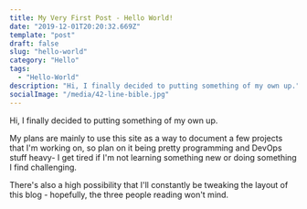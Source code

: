```yaml
---
title: My Very First Post - Hello World!
date: "2019-12-01T20:20:32.669Z"
template: "post"
draft: false
slug: "hello-world"
category: "Hello"
tags:
  - "Hello-World"
description: "Hi, I finally decided to putting something of my own up."
socialImage: "/media/42-line-bible.jpg"
---
```


Hi, I finally decided to putting something of my own up.

My plans are mainly to use this site as a way to document a few projects that I'm working on, so plan on it being pretty programming and DevOps stuff heavy- I get tired if I'm not learning something new or doing something I find challenging.

There's also a high possibility that I'll constantly be tweaking the layout of this blog - hopefully, the three people reading won't mind.